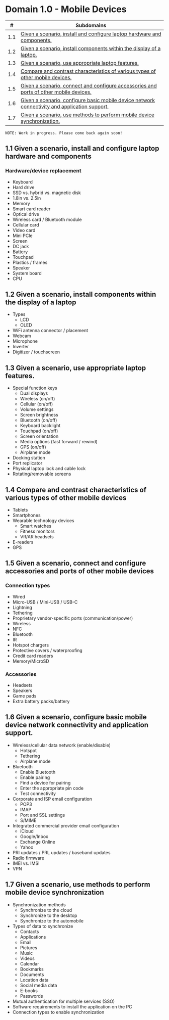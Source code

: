 # Domain 1.0 - Mobile Devices

| # | Subdomains   | 
|---|---|
|1.1 | [Given a scenario, install and configure laptop hardware and components.](https://github.com/erich-tech/ITF_Plus/tree/main/Domain_1-IT_Concepts_and_Terminology#11-compare-and-contrast-notational-systems) |
|1.2 | [Given a scenario, install components within the display of a laptop.](https://github.com/erich-tech/ITF_Plus/tree/main/Domain_1-IT_Concepts_and_Terminology#12-compare-and-contrast-fundamental-data-types-and-their-characteristics) |
|1.3 | [Given a scenario, use appropriate laptop features.](https://github.com/erich-tech/ITF_Plus/tree/main/Domain_1-IT_Concepts_and_Terminology#13-illustrate-the-basics-of-computing-and-processing) |
|1.4 | [Compare and contrast characteristics of various types of other mobile devices.](https://github.com/erich-tech/ITF_Plus/tree/main/Domain_1-IT_Concepts_and_Terminology#14-explain-the-value-of-data-and-information) |
|1.5 | [Given a scenario, connect and configure accessories and ports of other mobile devices.](https://github.com/erich-tech/ITF_Plus/tree/main/Domain_1-IT_Concepts_and_Terminology#15-compare-and-contrast-common-units-of-measure) |
|1.6 | [Given a scenario, configure basic mobile device network connectivity and application support.](https://github.com/erich-tech/ITF_Plus/tree/main/Domain_1-IT_Concepts_and_Terminology#16-explain-the-troubleshooting-methodology) |
|1.7 | [Given a scenario, use methods to perform mobile device synchronization.](https://github.com/erich-tech/ITF_Plus/tree/main/Domain_1-IT_Concepts_and_Terminology#16-explain-the-troubleshooting-methodology) |



```
NOTE: Work in progress. Please come back again soon! 
```
## 1.1 Given a scenario, install and configure laptop hardware and components
### Hardware/device replacement
* Keyboard
* Hard drive
* SSD vs. hybrid vs. magnetic disk
* 1.8in vs. 2.5in
* Memory
* Smart card reader
* Optical drive
* Wireless card / Bluetooth module
* Cellular card
* Video card
* Mini PCIe
* Screen
* DC jack
* Battery
* Touchpad
* Plastics / frames
* Speaker
* System board
* CPU
## 1.2 Given a scenario, install components within the display of a laptop
* Types
	* LCD
	* OLED
* WiFi antenna connector / placement
* Webcam
* Microphone
* Inverter
* Digitizer / touchscreen

## 1.3 Given a scenario, use appropriate laptop features.
* Special function keys
	* Dual displays
	* Wireless (on/off)
	* Cellular (on/off)
	* Volume settings
	* Screen brightness
	* Bluetooth (on/off)
	* Keyboard backlight
	* Touchpad (on/off)
	* Screen orientation
	* Media options (fast forward / rewind)
	* GPS (on/off)
	* Airplane mode
* Docking station
* Port replicator
* Physical laptop lock and cable lock
* Rotating/removable screens

## 1.4 Compare and contrast characteristics of various types of other mobile devices
* Tablets
* Smartphones
* Wearable technology devices
	* Smart watches
	* Fitness monitors
	* VR/AR headsets
* E-readers
* GPS

## 1.5 Given a scenario, connect and configure accessories and ports of other mobile devices
### Connection types
* Wired
* Micro-USB / Mini-USB / USB-C
* Lightning
* Tethering
* Proprietary vendor-specific ports (communication/power)
* Wireless
* NFC
* Bluetooth
* IR
* Hotspot chargers
* Protective covers / waterproofing
* Credit card readers
* Memory/MicroSD
### Accessories
* Headsets
* Speakers
* Game pads
* Extra battery packs/battery 

## 1.6 Given a scenario, configure basic mobile device network connectivity and application support.
* Wireless/cellular data network (enable/disable)
	* Hotspot
	* Tethering
	* Airplane mode
* Bluetooth
	* Enable Bluetooth
	* Enable pairing
	* Find a device for pairing
	* Enter the appropriate pin code
	* Test connectivity
* Corporate and ISP email configuration
	* POP3
	* IMAP
	* Port and SSL settings
	* S/MIME
* Integrated commercial provider email configuration
	* iCloud
	* Google/Inbox
	* Exchange Online
	* Yahoo
* PRI updates / PRL updates /  baseband updates
* Radio firmware
* IMEI vs. IMSI
* VPN

## 1.7 Given a scenario, use methods to perform mobile device synchronization
* Synchronization methods
	* Synchronize to the cloud
	* Synchronize to the desktop
	* Synchronize to the automobile
* Types of data to synchronize
	* Contacts
	* Applications
	* Email
	* Pictures
	* Music
	* Videos
	* Calendar
	* Bookmarks
	* Documents
	* Location data
	* Social media data
	* E-books
	* Passwords
* Mutual authentication for multiple services (SSO)
* Software requirements to install the application on the PC
* Connection types to enable synchronization
